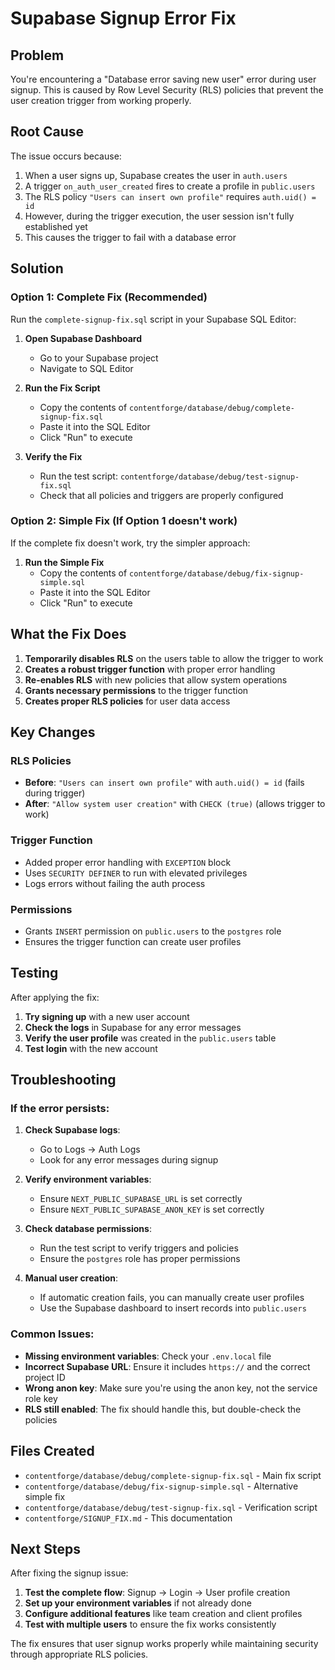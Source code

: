# Supabase Signup Error Fix

## Problem
You're encountering a "Database error saving new user" error during user signup. This is caused by Row Level Security (RLS) policies that prevent the user creation trigger from working properly.

## Root Cause
The issue occurs because:
1. When a user signs up, Supabase creates the user in `auth.users`
2. A trigger `on_auth_user_created` fires to create a profile in `public.users`
3. The RLS policy `"Users can insert own profile"` requires `auth.uid() = id`
4. However, during the trigger execution, the user session isn't fully established yet
5. This causes the trigger to fail with a database error

## Solution

### Option 1: Complete Fix (Recommended)
Run the `complete-signup-fix.sql` script in your Supabase SQL Editor:

1. **Open Supabase Dashboard**
   - Go to your Supabase project
   - Navigate to SQL Editor

2. **Run the Fix Script**
   - Copy the contents of `contentforge/database/debug/complete-signup-fix.sql`
   - Paste it into the SQL Editor
   - Click "Run" to execute

3. **Verify the Fix**
   - Run the test script: `contentforge/database/debug/test-signup-fix.sql`
   - Check that all policies and triggers are properly configured

### Option 2: Simple Fix (If Option 1 doesn't work)
If the complete fix doesn't work, try the simpler approach:

1. **Run the Simple Fix**
   - Copy the contents of `contentforge/database/debug/fix-signup-simple.sql`
   - Paste it into the SQL Editor
   - Click "Run" to execute

## What the Fix Does

1. **Temporarily disables RLS** on the users table to allow the trigger to work
2. **Creates a robust trigger function** with proper error handling
3. **Re-enables RLS** with new policies that allow system operations
4. **Grants necessary permissions** to the trigger function
5. **Creates proper RLS policies** for user data access

## Key Changes

### RLS Policies
- **Before**: `"Users can insert own profile"` with `auth.uid() = id` (fails during trigger)
- **After**: `"Allow system user creation"` with `CHECK (true)` (allows trigger to work)

### Trigger Function
- Added proper error handling with `EXCEPTION` block
- Uses `SECURITY DEFINER` to run with elevated privileges
- Logs errors without failing the auth process

### Permissions
- Grants `INSERT` permission on `public.users` to the `postgres` role
- Ensures the trigger function can create user profiles

## Testing

After applying the fix:

1. **Try signing up** with a new user account
2. **Check the logs** in Supabase for any error messages
3. **Verify the user profile** was created in the `public.users` table
4. **Test login** with the new account

## Troubleshooting

### If the error persists:

1. **Check Supabase logs**:
   - Go to Logs → Auth Logs
   - Look for any error messages during signup

2. **Verify environment variables**:
   - Ensure `NEXT_PUBLIC_SUPABASE_URL` is set correctly
   - Ensure `NEXT_PUBLIC_SUPABASE_ANON_KEY` is set correctly

3. **Check database permissions**:
   - Run the test script to verify triggers and policies
   - Ensure the `postgres` role has proper permissions

4. **Manual user creation**:
   - If automatic creation fails, you can manually create user profiles
   - Use the Supabase dashboard to insert records into `public.users`

### Common Issues:

- **Missing environment variables**: Check your `.env.local` file
- **Incorrect Supabase URL**: Ensure it includes `https://` and the correct project ID
- **Wrong anon key**: Make sure you're using the anon key, not the service role key
- **RLS still enabled**: The fix should handle this, but double-check the policies

## Files Created

- `contentforge/database/debug/complete-signup-fix.sql` - Main fix script
- `contentforge/database/debug/fix-signup-simple.sql` - Alternative simple fix
- `contentforge/database/debug/test-signup-fix.sql` - Verification script
- `contentforge/SIGNUP_FIX.md` - This documentation

## Next Steps

After fixing the signup issue:

1. **Test the complete flow**: Signup → Login → User profile creation
2. **Set up your environment variables** if not already done
3. **Configure additional features** like team creation and client profiles
4. **Test with multiple users** to ensure the fix works consistently

The fix ensures that user signup works properly while maintaining security through appropriate RLS policies.




